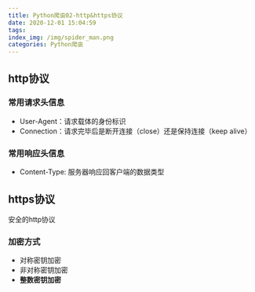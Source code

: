 ```yaml
---
title: Python爬虫02-http&https协议
date: 2020-12-01 15:04:59
tags:
index_img: /img/spider_man.png
categories: Python爬虫
---
```

<!--more-->

## http协议

### 常用请求头信息
- User-Agent：请求载体的身份标识
- Connection：请求完毕后是断开连接（close）还是保持连接（keep alive）

### 常用响应头信息
- Content-Type: 服务器响应回客户端的数据类型

## https协议
安全的http协议

### 加密方式
- 对称密钥加密
- 非对称密钥加密
- **整数密钥加密**